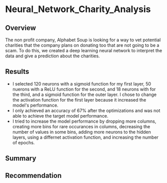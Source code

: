# Neural_Network_Charity_Analysis
## Overview 
The non profit company, Alphabet Soup is looking for a way to vet potential charities that the company plans on donating too that are not going to be a scam. To do this, we created a deep learning neural network to interpret the data and give a prediction about the charities.

## Results
- I selected 120 neurons with a sigmoid function for my first layer, 50 nuerons with a ReLU function for the second, and 18 neurons with for the third, and a sigmoid function for the outer layer. I chose to change the activation function for the first layer because it increased the model's performance.
- I only achieved an accuracy of 67% after the optimizations and was not able to achieve the target model performance.
- I tried to increase the model performance by dropping more columns, creating more bins for rare occurances in columns, decreasing the number of values in some bins,    adding more neurons to the hidden layers, using a differnet activation function, and increasing the number of epochs.

## Summary


## Recommendation
